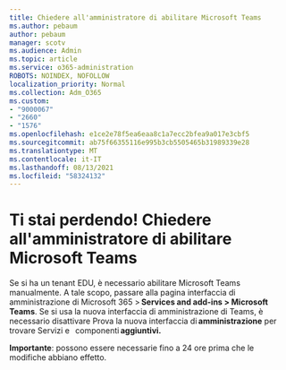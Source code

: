 ```yaml
---
title: Chiedere all'amministratore di abilitare Microsoft Teams
ms.author: pebaum
author: pebaum
manager: scotv
ms.audience: Admin
ms.topic: article
ms.service: o365-administration
ROBOTS: NOINDEX, NOFOLLOW
localization_priority: Normal
ms.collection: Adm_O365
ms.custom:
- "9000067"
- "2660"
- "1576"
ms.openlocfilehash: e1ce2e78f5ea6eaa8c1a7ecc2bfea9a017e3cbf5
ms.sourcegitcommit: ab75f66355116e995b3cb5505465b31989339e28
ms.translationtype: MT
ms.contentlocale: it-IT
ms.lasthandoff: 08/13/2021
ms.locfileid: "58324132"
---
```

# <a name="youre-missing-out-ask-your-admin-to-enable-microsoft-teams"></a>Ti stai perdendo! Chiedere all'amministratore di abilitare Microsoft Teams

Se si ha un tenant EDU, è necessario abilitare Microsoft Teams manualmente. A tale scopo, passare alla pagina interfaccia di amministrazione di Microsoft 365 > **Services and add-ins > Microsoft Teams**. Se si usa la nuova interfaccia di amministrazione di Teams, è necessario disattivare Prova la nuova interfaccia di **amministrazione** per trovare Servizi e   componenti **aggiuntivi.** 

**Importante**: possono essere necessarie fino a 24 ore prima che le modifiche abbiano effetto.